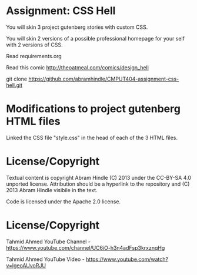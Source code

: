 Assignment: CSS Hell
====================

You will skin 3 project gutenberg stories with custom CSS.

You will skin 2 versions of a possible professional homepage for your
self with 2 versions of CSS.

Read requirements.org

Read this comic http://theoatmeal.com/comics/design_hell

git clone https://github.com/abramhindle/CMPUT404-assignment-css-hell.git


Modifications to project gutenberg HTML files
====================
Linked the CSS file "style.css" in the head of each of the 3 HTML files.

License/Copyright
=================

Textual content is copyright Abram Hindle (C) 2013 under the CC-BY-SA
4.0 unported license. Attribution should be a hyperlink to the
repository and (C) 2013 Abram Hindle visibile in the text.

Code is licensed under the Apache 2.0 license.


License/Copyright
=================
Tahmid Ahmed YouTube Channel - https://www.youtube.com/channel/UC6iO-h3n4adFsp3krxznqHg

Tahmid Ahmed YouTube Video - https://www.youtube.com/watch?v=lgeoAUvoRJU
